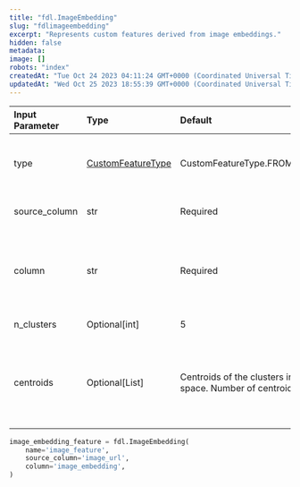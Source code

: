 ```yaml
---
title: "fdl.ImageEmbedding"
slug: "fdlimageembedding"
excerpt: "Represents custom features derived from image embeddings."
hidden: false
metadata: 
image: []
robots: "index"
createdAt: "Tue Oct 24 2023 04:11:24 GMT+0000 (Coordinated Universal Time)"
updatedAt: "Wed Oct 25 2023 18:55:39 GMT+0000 (Coordinated Universal Time)"
---
```

| Input Parameter | Type                                      | Default                                                                                    | Description                                                                                |
| :-------------- | :---------------------------------------- | :----------------------------------------------------------------------------------------- | :----------------------------------------------------------------------------------------- |
| type            | [CustomFeatureType](fdlcustomfeaturetype) | CustomFeatureType.FROM_IMAGE_EMBEDDING                                                     | Indicates this feature is derived from an image embedding.                                 |
| source_column   | str                                       | Required                                                                                   | URL where image data is stored                                                             |
| column          | str                                       | Required                                                                                   | Specifies the column name where embeddings corresponding to source_col are stored.         |
| n_clusters      | Optional[int]                             | 5                                                                                          | The number of clusters                                                                     |
| centroids       | Optional[List]                            | Centroids of the clusters in the embedded space. Number of centroids equal to `n_clusters` | Centroids of the clusters in the embedded space. Number of centroids equal to `n_clusters` |

```python Usage
image_embedding_feature = fdl.ImageEmbedding(
    name='image_feature',
    source_column='image_url',
    column='image_embedding',
)
```